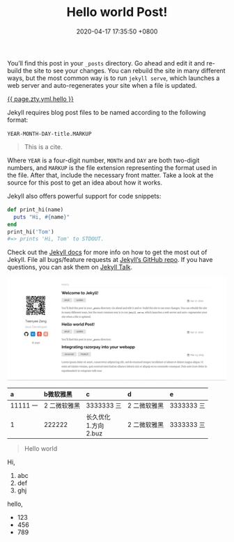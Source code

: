 ﻿---
layout: post
title:  "Hello world Post!"
date:   2020-04-17 17:35:50 +0800
categories: projectDiary
permalink: /:categories/:year/:month/:day/:title/
zty:
   yml:
      hello: hello front matter
tags: taga, tagb, 项目日记
excerpt_separator: <!--more-->
---
You’ll find this post in your `_posts` directory. <!--more-->Go ahead and edit it and re-build the site to see your changes. You can rebuild the site in many different ways, but the most common way is to run `jekyll serve`, which launches a web server and auto-regenerates your site when a file is updated.

[{{ page.zty.yml.hello }}](/)


Jekyll requires blog post files to be named according to the following format:

`YEAR-MONTH-DAY-title.MARKUP`

> This is a cite.

Where `YEAR` is a four-digit number, `MONTH` and `DAY` are both two-digit numbers, and `MARKUP` is the file extension representing the format used in the file. After that, include the necessary front matter. Take a look at the source for this post to get an idea about how it works.

Jekyll also offers powerful support for code snippets:

<!-- {% highlight ruby %}
def print_hi(name)
  puts "Hi, #{name}"
end
print_hi('Tom')
#=> prints 'Hi, Tom' to STDOUT.
{% endhighlight %} -->

```ruby
def print_hi(name)
  puts "Hi, #{name}"
end
print_hi('Tom')
#=> prints 'Hi, Tom' to STDOUT.
```

Check out the [Jekyll docs][jekyll-docs] for more info on how to get the most out of Jekyll. File all bugs/feature requests at [Jekyll’s GitHub repo][jekyll-gh]. If you have questions, you can ask them on [Jekyll Talk][jekyll-talk].

![首页](/assets/pic/post-content/4c909388920d33b750c4614f598fd7f.png)

|a | b微软雅黑 | c | d| e|
|:--|:--|:--|:--|:--|
|11111  一 |2 二微软雅黑 |3333333 三|2 二微软雅黑 |3333333 三|
|1 | 222222 | 长久优化<br/>1.方向<br/>2.buz |2 二微软雅黑 |3333333 三|

>Hello world

Hi,
1. abc
2. def
3. ghj

hello,
* 123
* 456
* 789


[jekyll-docs]: https://jekyllrb.com/docs/home
[jekyll-gh]:   https://github.com/jekyll/jekyll
[jekyll-talk]: https://talk.jekyllrb.com/
